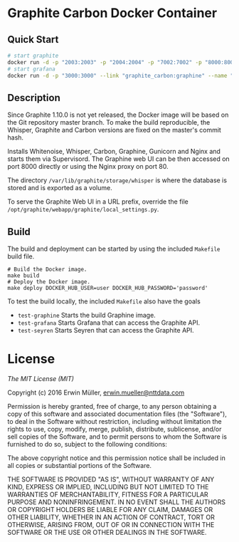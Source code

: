 # Graphite Carbon Docker Container

## Quick Start

```bash
# start graphite
docker run -d -p "2003:2003" -p "2004:2004" -p "7002:7002" -p "8000:8000" -p "80:80" --name graphite_carbon erwinnttdata/graphite_carbon
# start grafana
docker run -d -p "3000:3000" --link "graphite_carbon:graphine" --name "grafana" grafana/grafana
```

## Description

Since Graphite 1.10.0 is not yet released, the Docker image will be based
on the Git repository master branch. To make the build reproducible, the 
Whisper, Graphite and Carbon versions are fixed on the master's commit hash.

Installs Whitenoise, Whisper, Carbon, Graphine, Gunicorn and Nginx and starts
them via Supervisord. The Graphine web UI can be then accessed
on port 8000 directly or using the Nginx proxy on port 80.

The directory `/var/lib/graphite/storage/whisper` is where the database
is stored and is exported as a volume.

To serve the Graphite Web UI in a URL prefix, override the file
`/opt/graphite/webapp/graphite/local_settings.py`.

## Build

The build and deployment can be started by using the included `Makefile` 
build file.

```
# Build the Docker image.
make build
# Deploy the Docker image.
make deploy DOCKER_HUB_USER=user DOCKER_HUB_PASSWORD='password'
```

To test the build locally, the included `Makefile` also have the goals
* `test-graphine`
  Starts the build Graphine image.
* `test-grafana`
  Starts Grafana that can access the Graphite API.
* `test-seyren`
  Starts Seyren that can access the Graphite API.

# License

*The MIT License (MIT)*

Copyright (c) 2016 Erwin Müller, erwin.mueller@nttdata.com

Permission is hereby granted, free of charge, to any person obtaining a copy
of this software and associated documentation files (the "Software"), to deal
in the Software without restriction, including without limitation the rights
to use, copy, modify, merge, publish, distribute, sublicense, and/or sell
copies of the Software, and to permit persons to whom the Software is
furnished to do so, subject to the following conditions:

The above copyright notice and this permission notice shall be included in all
copies or substantial portions of the Software.

THE SOFTWARE IS PROVIDED "AS IS", WITHOUT WARRANTY OF ANY KIND, EXPRESS OR
IMPLIED, INCLUDING BUT NOT LIMITED TO THE WARRANTIES OF MERCHANTABILITY,
FITNESS FOR A PARTICULAR PURPOSE AND NONINFRINGEMENT. IN NO EVENT SHALL THE
AUTHORS OR COPYRIGHT HOLDERS BE LIABLE FOR ANY CLAIM, DAMAGES OR OTHER
LIABILITY, WHETHER IN AN ACTION OF CONTRACT, TORT OR OTHERWISE, ARISING FROM,
OUT OF OR IN CONNECTION WITH THE SOFTWARE OR THE USE OR OTHER DEALINGS IN THE
SOFTWARE.
